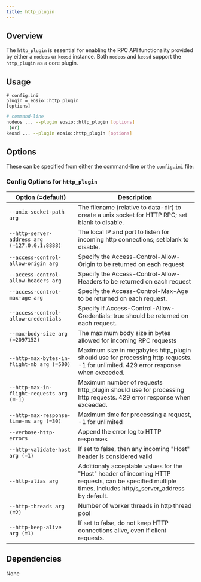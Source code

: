 ```yaml
---
title: http_plugin
---
```


## Overview

The `http_plugin` is essential for enabling the RPC API functionality provided by either a `nodeos` or `keosd` instance. Both `nodeos` and `keosd` support the `http_plugin` as a core plugin.

## Usage

```console
# config.ini
plugin = eosio::http_plugin
[options]
```
```sh
# command-line
nodeos ... --plugin eosio::http_plugin [options]
 (or)
keosd ... --plugin eosio::http_plugin [options]
```

## Options

These can be specified from either the command-line or the `config.ini` file:

### Config Options for `http_plugin`

Option (=default) | Description
-|-
`--unix-socket-path arg` | The filename (relative to data-dir) to create a unix socket for HTTP RPC; set blank to disable.
`--http-server-address arg (=127.0.0.1:8888)` | The local IP and port to listen for incoming http connections; set blank to disable.
`--access-control-allow-origin arg` | Specify the Access-Control-Allow-Origin to be returned on each request
`--access-control-allow-headers arg` | Specify the Access-Control-Allow-Headers to be returned on each request
`--access-control-max-age arg` | Specify the Access-Control-Max-Age to be returned on each request.
`--access-control-allow-credentials` | Specify if Access-Control-Allow-Credentials: true should be returned on each request.
`--max-body-size arg (=2097152)` | The maximum body size in bytes allowed for incoming RPC requests
`--http-max-bytes-in-flight-mb arg (=500)` | Maximum size in megabytes http_plugin should use for processing http requests. -1 for unlimited. 429 error response when exceeded.
`--http-max-in-flight-requests arg (=-1)` | Maximum number of requests http_plugin should use for processing http requests. 429 error response when exceeded.
`--http-max-response-time-ms arg (=30)` | Maximum time for processing a request, -1 for unlimited
`--verbose-http-errors` | Append the error log to HTTP responses
`--http-validate-host arg (=1)` | If set to false, then any incoming "Host" header is considered valid
`--http-alias arg` | Additionaly acceptable values for the "Host" header of incoming HTTP requests, can be specified multiple times.  Includes http/s_server_address by default.
`--http-threads arg (=2)` | Number of worker threads in http thread pool
`--http-keep-alive arg (=1)` | If set to false, do not keep HTTP connections alive, even if client requests.

## Dependencies

None
